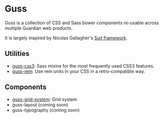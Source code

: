 # Guss

Guss is a collection of CSS and Sass bower components re-usable across multiple
Guardian web products.

It is largely inspired by Nicolas Gallagher's [Suit framework](https://github.com/suitcss/suit).


## Utilities

- [guss-css3](https://github.com/guardian/guss-css3): Sass mixins for the most frequently used CSS3 features.
- [guss-rem](https://github.com/guardian/guss-rem): Use rem units in your CSS in a retro-compatible way.

## Components

- [guss-grid-system](https://github.com/guardian/guss-grid-system): Grid system
- guss-layout (coming soon)
- guss-typography (coming soon)
